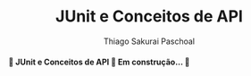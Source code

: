 <h1 align="center">JUnit e Conceitos de API</h1>
<p align="center">Thiago Sakurai Paschoal</p>

<h4> 
	🚧  JUnit e Conceitos de API 🚀 Em construção...  🚧
</h4>

